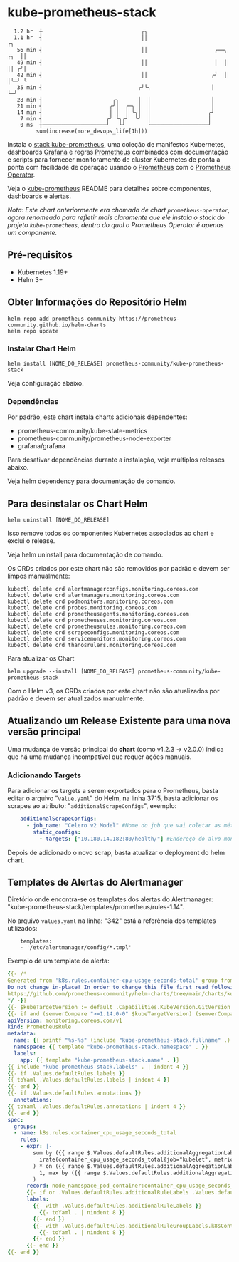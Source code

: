 # kube-prometheus-stack
```
  1.2 hr  ┼                               ╭╮                                 
  1.1 hr  ┤                               ││                              ╭╮ 
   56 min ┤                               ││                     ╭──╮ ╭╮  ││ 
   49 min ┤                               ││                     │  │ ││ ╭╯│ 
   42 min ┤                               ││                    ╭╯  │ │╰─╯ ╰ 
   35 min ┤                              ╭╯╰╮                   │   ╰─╯      
   28 min ┤                      ╭╮      │  │                   │            
   21 min ┤                     ╭╯│  ╭─╮ │  │                   │            
   14 min ┤                     │ │  │ ╰╮│  │                  ╭╯            
    7 min ┤                    ╭╯ ╰╮╭╯  ╰╯  │                  │             
    0 ms  ┼────────────────────╯   ╰╯       ╰──────────────────╯             
         sum(increase(more_devops_life[1h]))
```
Instala o [stack kube-prometheus](https://github.com/prometheus-operator/kube-prometheus), uma coleção de manifestos Kubernetes, dashboards [Grafana](http://grafana.com/) e regras [Prometheus](https://prometheus.io/docs/prometheus/latest/configuration/recording_rules/) combinados com documentação e scripts para fornecer monitoramento de cluster Kubernetes de ponta a ponta com facilidade de operação usando o [Prometheus](https://prometheus.io/) com o [Prometheus Operator](https://github.com/prometheus-operator/prometheus-operator).

Veja o [kube-prometheus](https://github.com/prometheus-operator/kube-prometheus) README para detalhes sobre componentes, dashboards e alertas.

_Nota: Este chart anteriormente era chamado de chart `prometheus-operator`, agora renomeado para refletir mais claramente que ele instala o stack do projeto `kube-prometheus`, dentro do qual o Prometheus Operator é apenas um componente._

## Pré-requisitos

- Kubernetes 1.19+
- Helm 3+

## Obter Informações do Repositório Helm

```console
helm repo add prometheus-community https://prometheus-community.github.io/helm-charts
helm repo update
```

### Instalar Chart Helm

```console
helm install [NOME_DO_RELEASE] prometheus-community/kube-prometheus-stack
```
Veja configuração abaixo.

### Dependências

Por padrão, este chart instala charts adicionais dependentes:

* prometheus-community/kube-state-metrics
* prometheus-community/prometheus-node-exporter
* grafana/grafana

Para desativar dependências durante a instalação, veja múltiplos releases abaixo.

Veja helm dependency para documentação de comando.

## Para desinstalar os Chart Helm
```console
helm uninstall [NOME_DO_RELEASE]
```
Isso remove todos os componentes Kubernetes associados ao chart e exclui o release.

Veja helm uninstall para documentação de comando.

Os CRDs criados por este chart não são removidos por padrão e devem ser limpos manualmente:

```console
kubectl delete crd alertmanagerconfigs.monitoring.coreos.com
kubectl delete crd alertmanagers.monitoring.coreos.com
kubectl delete crd podmonitors.monitoring.coreos.com
kubectl delete crd probes.monitoring.coreos.com
kubectl delete crd prometheusagents.monitoring.coreos.com
kubectl delete crd prometheuses.monitoring.coreos.com
kubectl delete crd prometheusrules.monitoring.coreos.com
kubectl delete crd scrapeconfigs.monitoring.coreos.com
kubectl delete crd servicemonitors.monitoring.coreos.com
kubectl delete crd thanosrulers.monitoring.coreos.com
```

Para atualizar os Chart
```console
helm upgrade --install [NOME_DO_RELEASE] prometheus-community/kube-prometheus-stack
```

Com o Helm v3, os CRDs criados por este chart não são atualizados por padrão e devem ser atualizados manualmente.

## Atualizando um Release Existente para uma nova versão principal

Uma mudança de versão principal do **chart** (como v1.2.3 -> v2.0.0) indica que há uma mudança incompatível que requer ações manuais.

### Adicionando Targets

Para adicionar os targets a serem exportados para o Prometheus, basta editar o arquivo "`value.yaml`" do Helm, na linha 3715, basta adicionar os scrapes ao atributo: "`additionalScrapeConfigs`", exemplo:

```yaml
    additionalScrapeConfigs:
      - job_name: "Celero v2 Model" #Nome do job que vai coletar as métricas do primeiro exporter.
        static_configs:
          - targets: ["10.180.14.182:80/health/"] #Endereço do alvo monitorado, ou seja, "Celerov2Model".
```
Depois de adicionado o novo scrap, basta atualizar o deployment do helm chart.

## Templates de Alertas do Alertmanager

Diretório onde encontra-se os templates dos alertas do Alertmanager: "kube-prometheus-stack/templates/prometheus/rules-1.14".

No arquivo `values.yaml` na linha: "342" está a referência dos templates utilizados:

```console
    templates:
    - '/etc/alertmanager/config/*.tmpl' 
```

Exemplo de um template de alerta: 

```yaml
{{- /*
Generated from 'k8s.rules.container-cpu-usage-seconds-total' group from https://raw.githubusercontent.com/prometheus-operator/kube-prometheus/a8ba97a150c75be42010c75d10b720c55e182f1a/manifests/kubernetesControlPlane-prometheusRule.yaml
Do not change in-place! In order to change this file first read following link:
https://github.com/prometheus-community/helm-charts/tree/main/charts/kube-prometheus-stack/hack
*/ -}}
{{- $kubeTargetVersion := default .Capabilities.KubeVersion.GitVersion .Values.kubeTargetVersionOverride }}
{{- if and (semverCompare ">=1.14.0-0" $kubeTargetVersion) (semverCompare "<9.9.9-9" $kubeTargetVersion) .Values.defaultRules.create .Values.defaultRules.rules.k8sContainerCpuUsageSecondsTotal }}
apiVersion: monitoring.coreos.com/v1
kind: PrometheusRule
metadata:
  name: {{ printf "%s-%s" (include "kube-prometheus-stack.fullname" .) "k8s.rules.container-cpu-usage-seconds-total" | trunc 63 | trimSuffix "-" }}
  namespace: {{ template "kube-prometheus-stack.namespace" . }}
  labels:
    app: {{ template "kube-prometheus-stack.name" . }}
{{ include "kube-prometheus-stack.labels" . | indent 4 }}
{{- if .Values.defaultRules.labels }}
{{ toYaml .Values.defaultRules.labels | indent 4 }}
{{- end }}
{{- if .Values.defaultRules.annotations }}
  annotations:
{{ toYaml .Values.defaultRules.annotations | indent 4 }}
{{- end }}
spec:
  groups:
  - name: k8s.rules.container_cpu_usage_seconds_total
    rules:
    - expr: |-
        sum by ({{ range $.Values.defaultRules.additionalAggregationLabels }}{{ . }},{{ end }}cluster, namespace, pod, container) (
          irate(container_cpu_usage_seconds_total{job="kubelet", metrics_path="/metrics/cadvisor", image!=""}[5m])
        ) * on ({{ range $.Values.defaultRules.additionalAggregationLabels }}{{ . }},{{ end }}cluster, namespace, pod) group_left(node) topk by ({{ range $.Values.defaultRules.additionalAggregationLabels }}{{ . }},{{ end }}cluster, namespace, pod) (
          1, max by ({{ range $.Values.defaultRules.additionalAggregationLabels }}{{ . }},{{ end }}cluster, namespace, pod, node) (kube_pod_info{node!=""})
        )
      record: node_namespace_pod_container:container_cpu_usage_seconds_total:sum_irate
      {{- if or .Values.defaultRules.additionalRuleLabels .Values.defaultRules.additionalRuleGroupLabels.k8sContainerCpuUsageSecondsTotal }}
      labels:
        {{- with .Values.defaultRules.additionalRuleLabels }}
          {{- toYaml . | nindent 8 }}
        {{- end }}
        {{- with .Values.defaultRules.additionalRuleGroupLabels.k8sContainerCpuUsageSecondsTotal }}
          {{- toYaml . | nindent 8 }}
        {{- end }}
      {{- end }}
{{- end }}
```